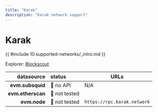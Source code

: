 ```yaml
---
title: "Karak"
description: "Karak network support"
---
```


<!-- markdownlint-disable single-h1 heading-increment no-inline-html -->

# Karak

{{ #include 10.supported-networks/_intro.md }}

Explorer: [Blockscout](https://explorer.karak.network/)

|        datasource | status        | URLs                        |
| -----------------:|:------------- | --------------------------- |
|  **evm.subsquid** | 🔴 no API     | N/A                         |
| **evm.etherscan** | 🤔 not tested |                             |
|      **evm.node** | 🤔 not tested | `https://rpc.karak.network` |
